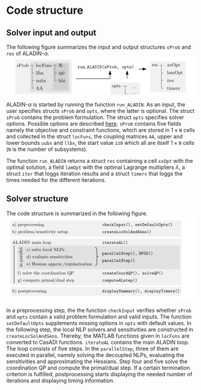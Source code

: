 # Code structure

<!--[Flow chart](flowChart.svg)--->

## Solver input and output 

The following figure summarizes the input and output structures `sProb` and `res` of ALADIN-$\alpha$.
![Image of Input](figures/programm_structure.png)

ALADIN-$\alpha$ is started by running the function $\texttt{run\_ALADIN}$. As an input, the user specifies structs $\texttt{sProb}$ and $\texttt{opts}$, where the latter is optional. The struct $\texttt{sProb}$ contains the problem formulation. The struct $\texttt{opts}$ specifies solver options. Possible options are described [here](options.md). $\texttt{sProb}$ contains five fields namely the objective and constraint functions, which are stored in $1\times \texttt{N}$ cells and collected in the struct $\texttt{locFuns}$, the coupling matrices $\texttt{AA}$, upper and lower bounds $\texttt{uubx}$ and $\texttt{llbx}$, the start value $\texttt{zz0}$ which all are itself $1  \times \texttt{N}$ cells ($\texttt{N}$ is the number of subsystems).

The function $\texttt{run\_ALADIN}$ returns a struct $\texttt{res}$ containing a cell $\texttt{xxOpt}$ with the optimal solution, a field $\texttt{lamOpt}$ with the optimal Lagrange multipliers $\lambda$, a struct $\texttt{iter}$ that loggs iteration results and a struct $\texttt{timers}$ that loggs the times needed for the different iterations.


## Solver structure 
The code structure is summarized in the following figure.
![Image of Input](figures/programm_structure_2.png)

In a preprocessing step, the the function $\texttt{checkInput}$ verifies whether $\texttt{sProb}$ and $\texttt{opts}$ contain a valid problem formulation and valid inputs. The function $\texttt{setDefaultOpts}$ supplements missing options in  $\texttt{opts}$ with default values. In the following step, the local NLP solvers and sensitivities are constructed in $\texttt{createLocSolAndSens}$. Thereby, the MATLAB functions given in $\texttt{locFuns}$ are converted to CasADI functions. $\texttt{iterateAL}$ contains the main ALADIN loop. The loop consists of five steps. In the $\texttt{parallelStep}$, three of them are executed in parallel, namely solving the decoupled NLPs, evaluating the sensitivities and approximating the Hessians. Step four and five solve the coordination QP and  compute the primal/dual step. If a certain termination criterion is fulfilled, postprocessing starts displaying the needed number of iterations and displaying timing information.

